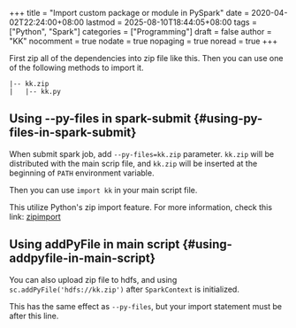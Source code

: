 +++
title = "Import custom package or module in PySpark"
date = 2020-04-02T22:24:00+08:00
lastmod = 2025-08-10T18:44:05+08:00
tags = ["Python", "Spark"]
categories = ["Programming"]
draft = false
author = "KK"
nocomment = true
nodate = true
nopaging = true
noread = true
+++

First zip all of the dependencies into zip file like this. Then you can use one of the following methods to import it.

```nil
|-- kk.zip
|   |-- kk.py
```


## Using --py-files in spark-submit {#using-py-files-in-spark-submit}

When submit spark job, add `--py-files=kk.zip` parameter. `kk.zip` will be distributed with the main scrip file, and `kk.zip` will be inserted at the beginning of `PATH` environment variable.

Then you can use `import kk` in your main script file.

This utilize Python's zip import feature. For more information, check this link: [zipimport](https://docs.python.org/3.8/library/zipimport.html)


## Using addPyFile in main script {#using-addpyfile-in-main-script}

You can also upload zip file to hdfs, and using `sc.addPyFile('hdfs://kk.zip')` after `SparkContext` is initialized.

This has the same effect as `--py-files`, but your import statement must be after this line.
